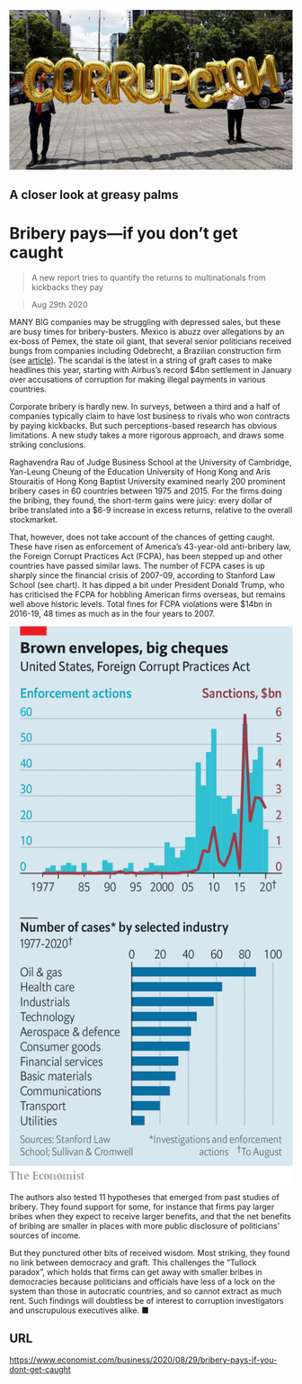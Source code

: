 ![](./images/20200829_WBP503.jpg)

## A closer look at greasy palms

# Bribery pays—if you don’t get caught

> A new report tries to quantify the returns to multinationals from kickbacks they pay

> Aug 29th 2020

MANY BIG companies may be struggling with depressed sales, but these are busy times for bribery-busters. Mexico is abuzz over allegations by an ex-boss of Pemex, the state oil giant, that several senior politicians received bungs from companies including Odebrecht, a Brazilian construction firm (see [article](https://www.economist.com//node/21791232)). The scandal is the latest in a string of graft cases to make headlines this year, starting with Airbus’s record $4bn settlement in January over accusations of corruption for making illegal payments in various countries.

Corporate bribery is hardly new. In surveys, between a third and a half of companies typically claim to have lost business to rivals who won contracts by paying kickbacks. But such perceptions-based research has obvious limitations. A new study takes a more rigorous approach, and draws some striking conclusions.

Raghavendra Rau of Judge Business School at the University of Cambridge, Yan-Leung Cheung of the Education University of Hong Kong and Aris Stouraitis of Hong Kong Baptist University examined nearly 200 prominent bribery cases in 60 countries between 1975 and 2015. For the firms doing the bribing, they found, the short-term gains were juicy: every dollar of bribe translated into a $6-9 increase in excess returns, relative to the overall stockmarket.

That, however, does not take account of the chances of getting caught. These have risen as enforcement of America’s 43-year-old anti-bribery law, the Foreign Corrupt Practices Act (FCPA), has been stepped up and other countries have passed similar laws. The number of FCPA cases is up sharply since the financial crisis of 2007-09, according to Stanford Law School (see chart). It has dipped a bit under President Donald Trump, who has criticised the FCPA for hobbling American firms overseas, but remains well above historic levels. Total fines for FCPA violations were $14bn in 2016-19, 48 times as much as in the four years to 2007.



![](./images/20200829_WBC315_0.png)

The authors also tested 11 hypotheses that emerged from past studies of bribery. They found support for some, for instance that firms pay larger bribes when they expect to receive larger benefits, and that the net benefits of bribing are smaller in places with more public disclosure of politicians’ sources of income.

But they punctured other bits of received wisdom. Most striking, they found no link between democracy and graft. This challenges the “Tullock paradox”, which holds that firms can get away with smaller bribes in democracies because politicians and officials have less of a lock on the system than those in autocratic countries, and so cannot extract as much rent. Such findings will doubtless be of interest to corruption investigators and unscrupulous executives alike. ■

## URL

https://www.economist.com/business/2020/08/29/bribery-pays-if-you-dont-get-caught
